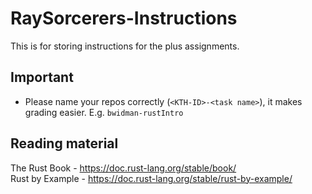 # RaySorcerers-Instructions

This is for storing instructions for the plus assignments.

## Important
* Please name your repos correctly (``<KTH-ID>-<task name>``), it makes grading easier. E.g. ``bwidman-rustIntro``

## Reading material
The Rust Book - https://doc.rust-lang.org/stable/book/  
Rust by Example - https://doc.rust-lang.org/stable/rust-by-example/ 
